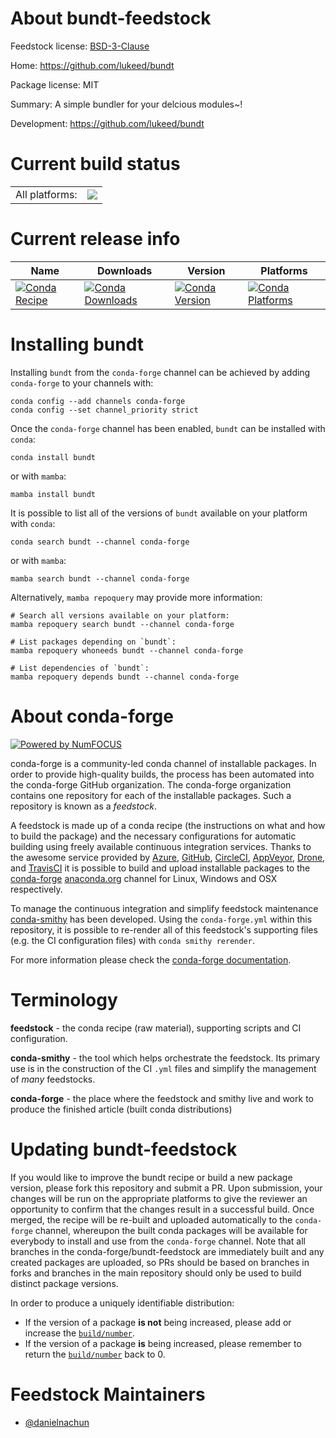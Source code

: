 About bundt-feedstock
=====================

Feedstock license: [BSD-3-Clause](https://github.com/conda-forge/bundt-feedstock/blob/main/LICENSE.txt)

Home: https://github.com/lukeed/bundt

Package license: MIT

Summary: A simple bundler for your delcious modules~!

Development: https://github.com/lukeed/bundt

Current build status
====================


<table><tr><td>All platforms:</td>
    <td>
      <a href="https://dev.azure.com/conda-forge/feedstock-builds/_build/latest?definitionId=24418&branchName=main">
        <img src="https://dev.azure.com/conda-forge/feedstock-builds/_apis/build/status/bundt-feedstock?branchName=main">
      </a>
    </td>
  </tr>
</table>

Current release info
====================

| Name | Downloads | Version | Platforms |
| --- | --- | --- | --- |
| [![Conda Recipe](https://img.shields.io/badge/recipe-bundt-green.svg)](https://anaconda.org/conda-forge/bundt) | [![Conda Downloads](https://img.shields.io/conda/dn/conda-forge/bundt.svg)](https://anaconda.org/conda-forge/bundt) | [![Conda Version](https://img.shields.io/conda/vn/conda-forge/bundt.svg)](https://anaconda.org/conda-forge/bundt) | [![Conda Platforms](https://img.shields.io/conda/pn/conda-forge/bundt.svg)](https://anaconda.org/conda-forge/bundt) |

Installing bundt
================

Installing `bundt` from the `conda-forge` channel can be achieved by adding `conda-forge` to your channels with:

```
conda config --add channels conda-forge
conda config --set channel_priority strict
```

Once the `conda-forge` channel has been enabled, `bundt` can be installed with `conda`:

```
conda install bundt
```

or with `mamba`:

```
mamba install bundt
```

It is possible to list all of the versions of `bundt` available on your platform with `conda`:

```
conda search bundt --channel conda-forge
```

or with `mamba`:

```
mamba search bundt --channel conda-forge
```

Alternatively, `mamba repoquery` may provide more information:

```
# Search all versions available on your platform:
mamba repoquery search bundt --channel conda-forge

# List packages depending on `bundt`:
mamba repoquery whoneeds bundt --channel conda-forge

# List dependencies of `bundt`:
mamba repoquery depends bundt --channel conda-forge
```


About conda-forge
=================

[![Powered by
NumFOCUS](https://img.shields.io/badge/powered%20by-NumFOCUS-orange.svg?style=flat&colorA=E1523D&colorB=007D8A)](https://numfocus.org)

conda-forge is a community-led conda channel of installable packages.
In order to provide high-quality builds, the process has been automated into the
conda-forge GitHub organization. The conda-forge organization contains one repository
for each of the installable packages. Such a repository is known as a *feedstock*.

A feedstock is made up of a conda recipe (the instructions on what and how to build
the package) and the necessary configurations for automatic building using freely
available continuous integration services. Thanks to the awesome service provided by
[Azure](https://azure.microsoft.com/en-us/services/devops/), [GitHub](https://github.com/),
[CircleCI](https://circleci.com/), [AppVeyor](https://www.appveyor.com/),
[Drone](https://cloud.drone.io/welcome), and [TravisCI](https://travis-ci.com/)
it is possible to build and upload installable packages to the
[conda-forge](https://anaconda.org/conda-forge) [anaconda.org](https://anaconda.org/)
channel for Linux, Windows and OSX respectively.

To manage the continuous integration and simplify feedstock maintenance
[conda-smithy](https://github.com/conda-forge/conda-smithy) has been developed.
Using the ``conda-forge.yml`` within this repository, it is possible to re-render all of
this feedstock's supporting files (e.g. the CI configuration files) with ``conda smithy rerender``.

For more information please check the [conda-forge documentation](https://conda-forge.org/docs/).

Terminology
===========

**feedstock** - the conda recipe (raw material), supporting scripts and CI configuration.

**conda-smithy** - the tool which helps orchestrate the feedstock.
                   Its primary use is in the construction of the CI ``.yml`` files
                   and simplify the management of *many* feedstocks.

**conda-forge** - the place where the feedstock and smithy live and work to
                  produce the finished article (built conda distributions)


Updating bundt-feedstock
========================

If you would like to improve the bundt recipe or build a new
package version, please fork this repository and submit a PR. Upon submission,
your changes will be run on the appropriate platforms to give the reviewer an
opportunity to confirm that the changes result in a successful build. Once
merged, the recipe will be re-built and uploaded automatically to the
`conda-forge` channel, whereupon the built conda packages will be available for
everybody to install and use from the `conda-forge` channel.
Note that all branches in the conda-forge/bundt-feedstock are
immediately built and any created packages are uploaded, so PRs should be based
on branches in forks and branches in the main repository should only be used to
build distinct package versions.

In order to produce a uniquely identifiable distribution:
 * If the version of a package **is not** being increased, please add or increase
   the [``build/number``](https://docs.conda.io/projects/conda-build/en/latest/resources/define-metadata.html#build-number-and-string).
 * If the version of a package **is** being increased, please remember to return
   the [``build/number``](https://docs.conda.io/projects/conda-build/en/latest/resources/define-metadata.html#build-number-and-string)
   back to 0.

Feedstock Maintainers
=====================

* [@danielnachun](https://github.com/danielnachun/)

